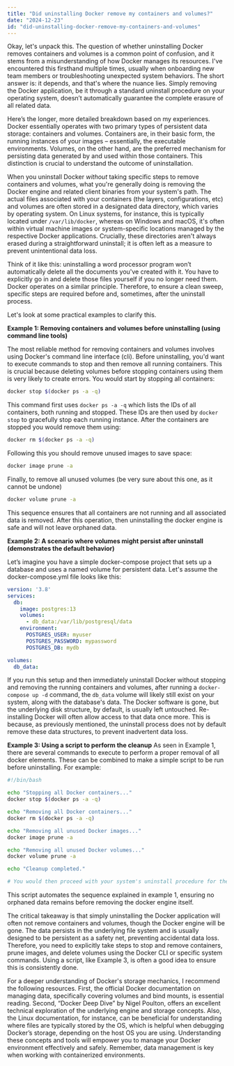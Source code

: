 ```yaml
---
title: "Did uninstalling Docker remove my containers and volumes?"
date: "2024-12-23"
id: "did-uninstalling-docker-remove-my-containers-and-volumes"
---
```


Okay, let's unpack this. The question of whether uninstalling Docker removes containers and volumes is a common point of confusion, and it stems from a misunderstanding of how Docker manages its resources. I've encountered this firsthand multiple times, usually when onboarding new team members or troubleshooting unexpected system behaviors. The short answer is: it depends, and that's where the nuance lies. Simply removing the Docker application, be it through a standard uninstall procedure on your operating system, doesn’t automatically guarantee the complete erasure of all related data.

Here’s the longer, more detailed breakdown based on my experiences. Docker essentially operates with two primary types of persistent data storage: containers and volumes. Containers are, in their basic form, the running instances of your images – essentially, the executable environments. Volumes, on the other hand, are the preferred mechanism for persisting data generated by and used within those containers. This distinction is crucial to understand the outcome of uninstallation.

When you uninstall Docker *without* taking specific steps to remove containers and volumes, what you're generally doing is removing the Docker engine and related client binaries from your system's path. The actual files associated with your containers (the layers, configurations, etc) and volumes are often stored in a designated data directory, which varies by operating system. On Linux systems, for instance, this is typically located under `/var/lib/docker`, whereas on Windows and macOS, it's often within virtual machine images or system-specific locations managed by the respective Docker applications. Crucially, these directories aren't always erased during a straightforward uninstall; it is often left as a measure to prevent unintentional data loss.

Think of it like this: uninstalling a word processor program won’t automatically delete all the documents you've created with it. You have to explicitly go in and delete those files yourself if you no longer need them. Docker operates on a similar principle. Therefore, to ensure a clean sweep, specific steps are required before and, sometimes, after the uninstall process.

Let's look at some practical examples to clarify this.

**Example 1: Removing containers and volumes before uninstalling (using command line tools)**

The most reliable method for removing containers and volumes involves using Docker's command line interface (cli). Before uninstalling, you'd want to execute commands to stop and then remove all running containers. This is crucial because deleting volumes before stopping containers using them is very likely to create errors. You would start by stopping all containers:

```bash
docker stop $(docker ps -a -q)
```
This command first uses `docker ps -a -q` which lists the IDs of all containers, both running and stopped. These IDs are then used by `docker stop` to gracefully stop each running instance. After the containers are stopped you would remove them using:
```bash
docker rm $(docker ps -a -q)
```
Following this you should remove unused images to save space:
```bash
docker image prune -a
```
Finally, to remove all unused volumes (be very sure about this one, as it cannot be undone)
```bash
docker volume prune -a
```

This sequence ensures that all containers are not running and all associated data is removed. After this operation, then uninstalling the docker engine is safe and will not leave orphaned data.

**Example 2: A scenario where volumes might persist after uninstall (demonstrates the default behavior)**

Let’s imagine you have a simple docker-compose project that sets up a database and uses a named volume for persistent data. Let's assume the docker-compose.yml file looks like this:

```yaml
version: '3.8'
services:
  db:
    image: postgres:13
    volumes:
      - db_data:/var/lib/postgresql/data
    environment:
      POSTGRES_USER: myuser
      POSTGRES_PASSWORD: mypassword
      POSTGRES_DB: mydb

volumes:
  db_data:
```
If you run this setup and then immediately uninstall Docker without stopping and removing the running containers and volumes, after running a `docker-compose up -d` command, the `db_data` volume will likely still exist on your system, along with the database's data. The Docker software is gone, but the underlying disk structure, by default, is usually left untouched. Re-installing Docker will often allow access to that data once more. This is because, as previously mentioned, the uninstall process does not by default remove these data structures, to prevent inadvertent data loss.

**Example 3: Using a script to perform the cleanup**
As seen in Example 1, there are several commands to execute to perform a proper removal of all docker elements. These can be combined to make a simple script to be run before uninstalling. For example:
```bash
#!/bin/bash

echo "Stopping all Docker containers..."
docker stop $(docker ps -a -q)

echo "Removing all Docker containers..."
docker rm $(docker ps -a -q)

echo "Removing all unused Docker images..."
docker image prune -a

echo "Removing all unused Docker volumes..."
docker volume prune -a

echo "Cleanup completed."

# You would then proceed with your system's uninstall procedure for the Docker application.

```

This script automates the sequence explained in example 1, ensuring no orphaned data remains before removing the docker engine itself.

The critical takeaway is that simply uninstalling the Docker application will often not remove containers and volumes, though the Docker engine will be gone. The data persists in the underlying file system and is usually designed to be persistent as a safety net, preventing accidental data loss. Therefore, you need to explicitly take steps to stop and remove containers, prune images, and delete volumes using the Docker CLI or specific system commands. Using a script, like Example 3, is often a good idea to ensure this is consistently done.

For a deeper understanding of Docker's storage mechanics, I recommend the following resources. First, the official Docker documentation on managing data, specifically covering volumes and bind mounts, is essential reading. Second, “Docker Deep Dive” by Nigel Poulton, offers an excellent technical exploration of the underlying engine and storage concepts. Also, the Linux documentation, for instance, can be beneficial for understanding where files are typically stored by the OS, which is helpful when debugging Docker’s storage, depending on the host OS you are using. Understanding these concepts and tools will empower you to manage your Docker environment effectively and safely. Remember, data management is key when working with containerized environments.
